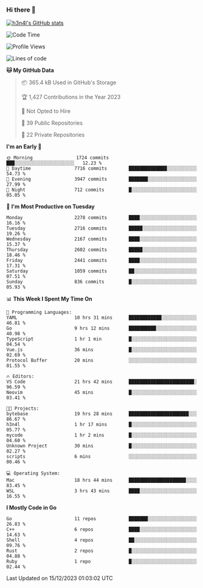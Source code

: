 ### Hi there 👋

[![h3n4l's GitHub stats](https://github-readme-stats.vercel.app/api?username=h3n4l&count_private=true&show_icons=true&theme=radical)](https://github.com/h3n4l/github-readme-stats)

<!--START_SECTION:waka-->
![Code Time](http://img.shields.io/badge/Code%20Time-1%2C783%20hrs%2037%20mins-blue)

![Profile Views](http://img.shields.io/badge/Profile%20Views-0-blue)

![Lines of code](https://img.shields.io/badge/From%20Hello%20World%20I%27ve%20Written-3.7%20million%20lines%20of%20code-blue)

**🐱 My GitHub Data** 

> 📦 365.4 kB Used in GitHub's Storage 
 > 
> 🏆 1,427 Contributions in the Year 2023
 > 
> 🚫 Not Opted to Hire
 > 
> 📜 39 Public Repositories 
 > 
> 🔑 22 Private Repositories 
 > 
**I'm an Early 🐤** 

```text
🌞 Morning                1724 commits        ███░░░░░░░░░░░░░░░░░░░░░░   12.23 % 
🌆 Daytime                7716 commits        ██████████████░░░░░░░░░░░   54.73 % 
🌃 Evening                3947 commits        ███████░░░░░░░░░░░░░░░░░░   27.99 % 
🌙 Night                  712 commits         █░░░░░░░░░░░░░░░░░░░░░░░░   05.05 % 
```
📅 **I'm Most Productive on Tuesday** 

```text
Monday                   2278 commits        ████░░░░░░░░░░░░░░░░░░░░░   16.16 % 
Tuesday                  2716 commits        █████░░░░░░░░░░░░░░░░░░░░   19.26 % 
Wednesday                2167 commits        ████░░░░░░░░░░░░░░░░░░░░░   15.37 % 
Thursday                 2602 commits        █████░░░░░░░░░░░░░░░░░░░░   18.46 % 
Friday                   2441 commits        ████░░░░░░░░░░░░░░░░░░░░░   17.31 % 
Saturday                 1059 commits        ██░░░░░░░░░░░░░░░░░░░░░░░   07.51 % 
Sunday                   836 commits         █░░░░░░░░░░░░░░░░░░░░░░░░   05.93 % 
```


📊 **This Week I Spent My Time On** 

```text
💬 Programming Languages: 
YAML                     10 hrs 31 mins      ████████████░░░░░░░░░░░░░   46.81 % 
Go                       9 hrs 12 mins       ██████████░░░░░░░░░░░░░░░   40.98 % 
TypeScript               1 hr 1 min          █░░░░░░░░░░░░░░░░░░░░░░░░   04.54 % 
Vue.js                   36 mins             █░░░░░░░░░░░░░░░░░░░░░░░░   02.69 % 
Protocol Buffer          20 mins             ░░░░░░░░░░░░░░░░░░░░░░░░░   01.55 % 

🔥 Editors: 
VS Code                  21 hrs 42 mins      ████████████████████████░   96.59 % 
Neovim                   45 mins             █░░░░░░░░░░░░░░░░░░░░░░░░   03.41 % 

🐱‍💻 Projects: 
bytebase                 19 hrs 28 mins      ██████████████████████░░░   86.67 % 
h3n4l                    1 hr 17 mins        █░░░░░░░░░░░░░░░░░░░░░░░░   05.77 % 
mycode                   1 hr 2 mins         █░░░░░░░░░░░░░░░░░░░░░░░░   04.60 % 
Unknown Project          30 mins             █░░░░░░░░░░░░░░░░░░░░░░░░   02.27 % 
scripts                  6 mins              ░░░░░░░░░░░░░░░░░░░░░░░░░   00.46 % 

💻 Operating System: 
Mac                      18 hrs 44 mins      █████████████████████░░░░   83.45 % 
WSL                      3 hrs 43 mins       ████░░░░░░░░░░░░░░░░░░░░░   16.55 % 
```

**I Mostly Code in Go** 

```text
Go                       11 repos            ███████░░░░░░░░░░░░░░░░░░   26.83 % 
C++                      6 repos             ████░░░░░░░░░░░░░░░░░░░░░   14.63 % 
Shell                    4 repos             ██░░░░░░░░░░░░░░░░░░░░░░░   09.76 % 
Rust                     2 repos             █░░░░░░░░░░░░░░░░░░░░░░░░   04.88 % 
Ruby                     1 repo              █░░░░░░░░░░░░░░░░░░░░░░░░   02.44 % 
```




 Last Updated on 15/12/2023 01:03:02 UTC
<!--END_SECTION:waka-->

